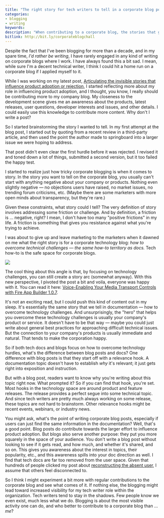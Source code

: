 ```yaml
---
title: "The right story for tech writers to tell in a corporate blog post"
categories:
- blogging
- writing
keywords:
description: "When contributing to a corporate blog, the stories that get the most traction and approval are how-to stories about overcoming technology challenges. These stories are much the same ones that we tell in documentation."
bitlink: http://bit.ly/corporateblogchall
---
```


Despite the fact that I've been blogging for more than a decade, and in my spare time, *I'd rather be writing*, I have rarely engaged in any kind of writing on corporate blogs where I work. I have always found this a bit sad. I mean, while sure I'm a decent technical writer, I think I could hit a home run on a corporate blog if I applied myself to it.

While I was working on my latest post, [Articulating the invisible stories that influence product adoption or rejection](https://idratherbewriting.com/simplifying-complexity/articulate-invisible-stories-that-influence-action.html#references), I started reflecting more about my role in influencing product adoption, and I thought, you know, I really should be contributing more to my company blog. My closeness to the development scene gives me an awareness about the products, latest releases, user questions, developer interests and issues, and other details. I could easily use this knowledge to contribute more content. Why don't I write a post?

So I started brainstorming the story I wanted to tell. In my first attempt at the blog post, I started out by quoting from a recent review in a third-party article, and then used the point the author made to springboard into a larger issue we were hoping to address.

That post didn't even clear the first hurdle before it was rejected. I revised it and toned down a lot of things, submitted a second version, but it too failed the happy test.

I started to realize just how tricky corporate blogging is when it comes to story. In the story you want to tell on the corporate blog, you usually can't start with anything negative about your company or products. Nothing even slightly negative &mdash; no objections users have raised, no market issues, no trending forum criticisms, etc. (Maybe there are some marketers with more open minds about transparency, but they're rare.)

Given these constraints, what story could I tell? The very definition of story involves addressing some friction or challenge. And by definition, a friction is ... negative, right? I mean, I don't have too many "positive frictions" in my life. A friction is something that gives you resistance against what you're trying to achieve.

I was about to give up and leave marketing to the marketers when it dawned on me what the right story is for a corporate technology blog: *how to overcome technical challenges &mdash; the same how-to territory as docs.* Tech how-to is the safe space for corporate blogs.

<img src="https://s3.us-west-1.wasabisys.com/idbwmedia.com/images/safespace-01.svg"/>

The cool thing about this angle is that, by focusing on technology challenges, you can still create a story arc (somewhat anyway). With this new perspective, I pivoted the post a bit and voila, everyone was happy with it. You can read it here: [Voice-Enabling Your Media Transport Controls with Fire App Builder 1.0.7](https://developer.amazon.com/blogs/appstore/post/a42f7f98-678c-41f9-a0f7-45d3fa265f09/voice-enabling-your-media-transport-controls-with-fire-app-builder-1-0-7).

It's not an exciting read, but I could push this kind of content out in my sleep. It's essentially the same story that we tell in documentation &mdash; how to overcome technology challenges. And unsurprisingly, the "hero" that helps you overcome these technology challenges is usually your company's product or service. It doesn't have to be that way &mdash; maybe you could just write about general best practices for approaching difficult technical issues. But the connection to your company's products is usually immediate and natural. That tends to make the corporation happy.

So if both tech docs and blogs focus on how to overcome technology hurdles, what's the difference between blog posts and docs? One difference with blog posts is that they start off with a relevance hook. A documentation topic doesn't have to establish *why* it's relevant; it just gets right into exposition and instruction.

But with a blog post, readers want to know why you're writing about this topic right now. What prompted it? So if you can find that hook, you're set. Most hooks in the technology space are around product and feature releases. The release provides a perfect segue into some technical topic. And since tech writers are pretty much always working on some release, these topics are not hard to brainstorm. Other relevance hooks might be recent events, webinars, or industry news.

You might ask, what's the point of writing corporate blog posts, especially if users can just find the same information in the documentation? Well, that's a good point. Blog posts do contribute towards the larger effort to influence product adoption. But blogs also serve another purpose: they put you more squarely in the space of your audience. You don't write a blog post without looking to see if it gets read, and how much, and whether it's shared, and so on. This gives you awareness about the interest in topics, their popularity, etc., and this awareness spills into your doc direction as well. I find that tech docs are far too removed from the user space. Given that hundreds of people clicked my post about [reconstructing the absent user](https://idratherbewriting.com/simplifying-complexity/reconstructing-the-absent-user.html), I assume that others feel disconnected to.

So I think I might experiment a bit more with regular contributions to the corporate blog and see what comes of it. If nothing else, the blogging might lead toward increased visibility for my tech writer role within the organization. Tech writers tend to stay in the shadows. Few people know we even exist, much less what we do. Blogging is about the most visible activity one can do, and who better to contribute to a corporate blog than ... *me*?
